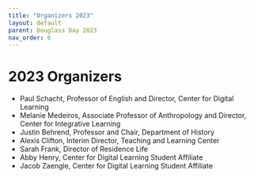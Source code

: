 ```yaml
---
title: "Organizers 2023"
layout: default
parent: Douglass Day 2023
nav_order: 6
---
```


# 2023 Organizers

- Paul Schacht, Professor of English and Director, Center for Digital Learning
- Melanie Medeiros, Associate Professor of Anthropology and Director, Center for Integrative Learning
- Justin Behrend, Professor and Chair, Department of History
- Alexis Clifton, Interim Director, Teaching and Learning Center
- Sarah Frank, Director of Residence Life
- Abby Henry, Center for Digital Learning Student Affiliate
- Jacob Zaengle, Center for Digital Learning Student Affiliate
